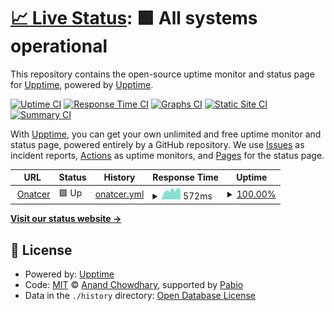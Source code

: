 # [📈 Live Status](https://demo.upptime.js.org): <!--live status--> **🟩 All systems operational**

This repository contains the open-source uptime monitor and status page for [Upptime](https://upptime.js.org), powered by [Upptime](https://github.com/upptime/upptime).

[![Uptime CI](https://github.com/bufferhead-code/onatcer.com/workflows/Uptime%20CI/badge.svg)](https://github.com/bufferhead-code/onatcer.com/actions?query=workflow%3A%22Uptime+CI%22)
[![Response Time CI](https://github.com/bufferhead-code/onatcer.com/workflows/Response%20Time%20CI/badge.svg)](https://github.com/bufferhead-code/onatcer.com/actions?query=workflow%3A%22Response+Time+CI%22)
[![Graphs CI](https://github.com/bufferhead-code/onatcer.com/workflows/Graphs%20CI/badge.svg)](https://github.com/bufferhead-code/onatcer.com/actions?query=workflow%3A%22Graphs+CI%22)
[![Static Site CI](https://github.com/bufferhead-code/onatcer.com/workflows/Static%20Site%20CI/badge.svg)](https://github.com/bufferhead-code/onatcer.com/actions?query=workflow%3A%22Static+Site+CI%22)
[![Summary CI](https://github.com/bufferhead-code/onatcer.com/workflows/Summary%20CI/badge.svg)](https://github.com/bufferhead-code/onatcer.com/actions?query=workflow%3A%22Summary+CI%22)

With [Upptime](https://upptime.js.org), you can get your own unlimited and free uptime monitor and status page, powered entirely by a GitHub repository. We use [Issues](https://github.com/upptime/upptime/issues) as incident reports, [Actions](https://github.com/bufferhead-code/onatcer.com/actions) as uptime monitors, and [Pages](https://demo.upptime.js.org) for the status page.

<!--start: status pages-->
<!-- This summary is generated by Upptime (https://github.com/upptime/upptime) -->
<!-- Do not edit this manually, your changes will be overwritten -->
<!-- prettier-ignore -->
| URL | Status | History | Response Time | Uptime |
| --- | ------ | ------- | ------------- | ------ |
| <img alt="" src="https://icons.duckduckgo.com/ip3/onatcer.com.ico" height="13"> [Onatcer](https://onatcer.com) | 🟩 Up | [onatcer.yml](https://github.com/bufferhead-code/onatcercom/commits/HEAD/history/onatcer.yml) | <details><summary><img alt="Response time graph" src="./graphs/onatcer/response-time-week.png" height="20"> 572ms</summary><br><a href="https://bufferhead-code.github.io/onatcercom/history/onatcer"><img alt="Response time 582" src="https://img.shields.io/endpoint?url=https%3A%2F%2Fraw.githubusercontent.com%2Fbufferhead-code%2Fonatcercom%2FHEAD%2Fapi%2Fonatcer%2Fresponse-time.json"></a><br><a href="https://bufferhead-code.github.io/onatcercom/history/onatcer"><img alt="24-hour response time 563" src="https://img.shields.io/endpoint?url=https%3A%2F%2Fraw.githubusercontent.com%2Fbufferhead-code%2Fonatcercom%2FHEAD%2Fapi%2Fonatcer%2Fresponse-time-day.json"></a><br><a href="https://bufferhead-code.github.io/onatcercom/history/onatcer"><img alt="7-day response time 572" src="https://img.shields.io/endpoint?url=https%3A%2F%2Fraw.githubusercontent.com%2Fbufferhead-code%2Fonatcercom%2FHEAD%2Fapi%2Fonatcer%2Fresponse-time-week.json"></a><br><a href="https://bufferhead-code.github.io/onatcercom/history/onatcer"><img alt="30-day response time 582" src="https://img.shields.io/endpoint?url=https%3A%2F%2Fraw.githubusercontent.com%2Fbufferhead-code%2Fonatcercom%2FHEAD%2Fapi%2Fonatcer%2Fresponse-time-month.json"></a><br><a href="https://bufferhead-code.github.io/onatcercom/history/onatcer"><img alt="1-year response time 582" src="https://img.shields.io/endpoint?url=https%3A%2F%2Fraw.githubusercontent.com%2Fbufferhead-code%2Fonatcercom%2FHEAD%2Fapi%2Fonatcer%2Fresponse-time-year.json"></a></details> | <details><summary><a href="https://bufferhead-code.github.io/onatcercom/history/onatcer">100.00%</a></summary><a href="https://bufferhead-code.github.io/onatcercom/history/onatcer"><img alt="All-time uptime 100.00%" src="https://img.shields.io/endpoint?url=https%3A%2F%2Fraw.githubusercontent.com%2Fbufferhead-code%2Fonatcercom%2FHEAD%2Fapi%2Fonatcer%2Fuptime.json"></a><br><a href="https://bufferhead-code.github.io/onatcercom/history/onatcer"><img alt="24-hour uptime 100.00%" src="https://img.shields.io/endpoint?url=https%3A%2F%2Fraw.githubusercontent.com%2Fbufferhead-code%2Fonatcercom%2FHEAD%2Fapi%2Fonatcer%2Fuptime-day.json"></a><br><a href="https://bufferhead-code.github.io/onatcercom/history/onatcer"><img alt="7-day uptime 100.00%" src="https://img.shields.io/endpoint?url=https%3A%2F%2Fraw.githubusercontent.com%2Fbufferhead-code%2Fonatcercom%2FHEAD%2Fapi%2Fonatcer%2Fuptime-week.json"></a><br><a href="https://bufferhead-code.github.io/onatcercom/history/onatcer"><img alt="30-day uptime 100.00%" src="https://img.shields.io/endpoint?url=https%3A%2F%2Fraw.githubusercontent.com%2Fbufferhead-code%2Fonatcercom%2FHEAD%2Fapi%2Fonatcer%2Fuptime-month.json"></a><br><a href="https://bufferhead-code.github.io/onatcercom/history/onatcer"><img alt="1-year uptime 100.00%" src="https://img.shields.io/endpoint?url=https%3A%2F%2Fraw.githubusercontent.com%2Fbufferhead-code%2Fonatcercom%2FHEAD%2Fapi%2Fonatcer%2Fuptime-year.json"></a></details>

<!--end: status pages-->

[**Visit our status website →**](https://demo.upptime.js.org)

## 📄 License

- Powered by: [Upptime](https://github.com/upptime/upptime)
- Code: [MIT](./LICENSE) © [Anand Chowdhary](https://anandchowdhary.com), supported by [Pabio](https://pabio.com)
- Data in the `./history` directory: [Open Database License](https://opendatacommons.org/licenses/odbl/1-0/)
